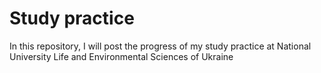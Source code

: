 # Study practice
In this repository, I will post the progress of my study practice at National University Life and Environmental Sciences of Ukraine
